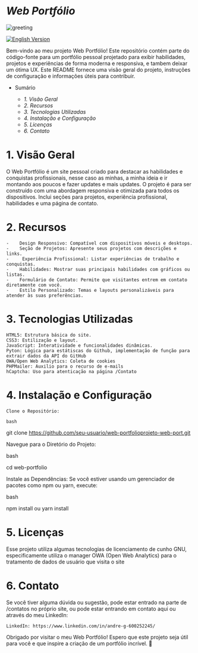 # ***Web Portfólio***

![greeting](https://github.com/user-attachments/assets/e9c68487-0065-4bb9-9f33-843d10083a06)

[![English Version](https://img.shields.io/badge/English-Version-blue)](https://github.com/Andredevfl/projeto-web-port/blob/main/README.en.md)

Bem-vindo ao meu projeto Web Portfólio! Este repositório contém parte do código-fonte para um portfólio pessoal projetado para exibir habilidades, projetos e experiências de forma moderna e responsiva, e tambem deixar um ótima UX. Este README fornece uma visão geral do projeto, instruções de configuração e informações úteis para contribuir.
 - Sumário

    * *1. Visão Geral*
    * *2. Recursos*
    * *3. Tecnologias Utilizadas*
    * *4. Instalação e Configuração*
    * *5. Licenças*
    * *6. Contato*

# 1. Visão Geral

O Web Portfólio é um site pessoal criado para destacar as habilidades e conquistas profissionais, nesse caso as minhas, a minha ideia e ir montando aos poucos e fazer updates e mais updates. O projeto é para ser construído com uma abordagem responsiva e otimizada para todos os dispositivos. Inclui seções para projetos, experiência profissional, habilidades e uma página de contato.

# 2. Recursos

    -    Design Responsivo: Compatível com dispositivos móveis e desktops.
    -    Seção de Projetos: Apresente seus projetos com descrições e links.
    -     Experiência Profissional: Listar experiências de trabalho e conquistas.
    -    Habilidades: Mostrar suas principais habilidades com gráficos ou listas.
    -    Formulário de Contato: Permite que visitantes entrem em contato diretamente com você.
    -    Estilo Personalizado: Temas e layouts personalizáveis para atender às suas preferências.

# 3. Tecnologias Utilizadas

    HTML5: Estrutura básica do site.
    CSS3: Estilização e layout.
    JavaScript: Interatividade e funcionalidades dinâmicas.
    Pyton: Lógica para estátiscas do Github, implementação de função para extrair dados da API do GitHub
    OWA/Open Web Analytics: Coleta de cookies 
    PHPMailer: Auxilio para o recurso de e-mails
    hCaptcha: Uso para atenticação na página /Contato
   

# 4. Instalação e Configuração

    Clone o Repositório:

    bash

git clone https://github.com/seu-usuario/web-portfolioprojeto-web-port.git

Navegue para o Diretório do Projeto:

bash

cd web-portfolio

Instale as Dependências:
Se você estiver usando um gerenciador de pacotes como npm ou yarn, execute:

bash

npm install
ou
yarn install


# 5. Licenças

Esse projeto utiliza algumas tecnologias de licenciamento de cunho GNU, especificamente utiliza o manager OWA (Open Web Analytics) para o tratamento de dados de usuário que visita o site

# 6. Contato

Se você tiver alguma dúvida ou sugestão, pode estar entrado na parte de /contatos no próprio site, ou pode estar entrando em contato aqui ou através do meu LinkedIn:

    
    LinkedIn: https://www.linkedin.com/in/andre-g-600252245/
    

Obrigado por visitar o meu Web Portfólio! Espero que este projeto seja útil para você e que inspire a criação de um portfólio incrível. 🚀
